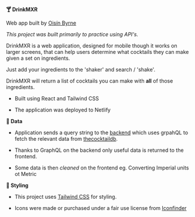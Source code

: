 **:cocktail: DrinkMXR**

Web app built by [Oisín Byrne](https://www.oisinbyrne.me/)

*This project was built primarily to practice using API's.*

DrinkMXR is a web application, designed for mobile though it works on larger screens, that can help users determine what cocktails they can make given a set on ingredients.

Just add your ingredients to the 'shaker' and search / 'shake'.

DrinkMXR will return a list of cocktails you can make with **all** of those ingredients.


- Built using React and Tailwind CSS

- The application was deployed to Netlify


**:file_folder: Data**

- Application sends a query string to the [backend](https://github.com/StudiousVanilla/api_practice_backend) which uses grpahQL to fetch the relevant data from [thecocktaildb](https://www.thecocktaildb.com/api.php).

- Thanks to GraphQL on the backend only useful data is returned to the frontend.

- Some data is then *cleaned* on the frontend eg. Converting Imperial units ot Metric

**:art: Styling**

- This project uses [Tailwind CSS](https://tailwindcss.com/) for styling.

- Icons were made or purchased under a fair use license from [Iconfinder](https://www.iconfinder.com/)